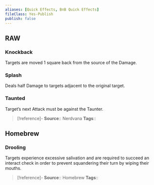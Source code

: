 ```yaml
---
aliases: [Quick Effects, BnB Quick Effects]
fileClass: Yes-Publish
publish: false
---
```


## RAW

### Knockback

Targets are moved 1 square back from the source of the Damage.

### Splash

Deals half Damage to targets adjacent to the original target.

### Taunted

Target’s next Attack must be against the Taunter.

> [!reference]-
> **Source**:: Nerdvana
> **Tags**::


## Homebrew

### Drooling

Targets experience excessive salivation and are required to succeed an interact check in order to prevent squandering their turn by wiping their mouths.


> [!reference]-
> **Source**:: Homebrew
> **Tags**::